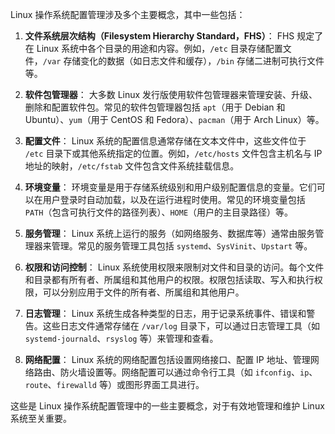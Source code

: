 Linux 操作系统配置管理涉及多个主要概念，其中一些包括：

1. **文件系统层次结构（Filesystem Hierarchy Standard，FHS）**：
   FHS 规定了在 Linux 系统中各个目录的用途和内容。例如，`/etc` 目录存储配置文件，`/var` 存储变化的数据（如日志文件和缓存），`/bin` 存储二进制可执行文件等。

2. **软件包管理器**：
   大多数 Linux 发行版使用软件包管理器来管理安装、升级、删除和配置软件包。常见的软件包管理器包括 `apt`（用于 Debian 和 Ubuntu）、`yum`（用于 CentOS 和 Fedora）、`pacman`（用于 Arch Linux）等。

3. **配置文件**：
   Linux 系统的配置信息通常存储在文本文件中，这些文件位于 `/etc` 目录下或其他系统指定的位置。例如，`/etc/hosts` 文件包含主机名与 IP 地址的映射，`/etc/fstab` 文件包含文件系统挂载信息。

4. **环境变量**：
   环境变量是用于存储系统级别和用户级别配置信息的变量。它们可以在用户登录时自动加载，以及在运行进程时使用。常见的环境变量包括 `PATH`（包含可执行文件的路径列表）、`HOME`（用户的主目录路径）等。

5. **服务管理**：
   Linux 系统上运行的服务（如网络服务、数据库等）通常由服务管理器来管理。常见的服务管理工具包括 `systemd`、`SysVinit`、`Upstart` 等。

6. **权限和访问控制**：
   Linux 系统使用权限来限制对文件和目录的访问。每个文件和目录都有所有者、所属组和其他用户的权限。权限包括读取、写入和执行权限，可以分别应用于文件的所有者、所属组和其他用户。

7. **日志管理**：
   Linux 系统生成各种类型的日志，用于记录系统事件、错误和警告。这些日志文件通常存储在 `/var/log` 目录下，可以通过日志管理工具（如 `systemd-journald`、`rsyslog` 等）来管理和查看。

8. **网络配置**：
   Linux 系统的网络配置包括设置网络接口、配置 IP 地址、管理网络路由、防火墙设置等。网络配置可以通过命令行工具（如 `ifconfig`、`ip`、`route`、`firewalld` 等）或图形界面工具进行。

这些是 Linux 操作系统配置管理中的一些主要概念，对于有效地管理和维护 Linux 系统至关重要。
